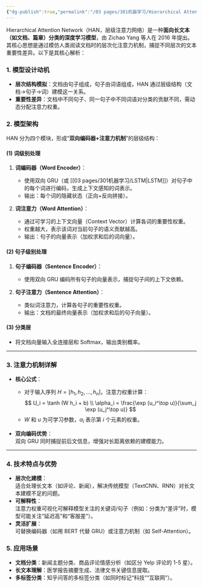 ```yaml
---
{"dg-publish":true,"permalink":"/03 pages/301机器学习/Hierarchical Attention Network（HAN）/","created":"2025-03-04T14:16:24.292+08:00","updated":"2025-03-04T14:21:51.339+08:00"}
---
```



Hierarchical Attention Network（HAN，层级注意力网络）是一种**面向长文本（如文档、篇章）分类的深度学习模型**，由 Zichao Yang 等人在 2016 年提出。其核心思想是通过模仿人类阅读文档时的层次化注意力机制，捕捉不同层次的文本重要性差异。以下是其核心解析：

### **1. 模型设计动机**
- **层次结构模拟**：文档由句子组成，句子由词语组成，HAN 通过层级结构（文档→句子→词）建模这一关系。
- **重要性差异**：文档中不同句子、同一句子中不同词语对分类的贡献不同，需动态分配注意力权重。

### **2. 模型架构**
HAN 分为四个模块，形成“**双向编码器+注意力机制**”的层级结构：

#### **(1) 词级别处理**
1. **词编码器（Word Encoder）**：  
   - 使用双向 GRU（或 [[03 pages/301机器学习/LSTM\|LSTM]]）对句子中的每个词进行编码，生成上下文感知的词表示。  
   - 输出：每个词的隐藏状态（正向+反向拼接）。

2. **词注意力（Word Attention）**：  
   - 通过可学习的上下文向量（Context Vector）计算各词的重要性权重。  
   - 权重越大，表示该词对当前句子的语义贡献越高。  
   - 输出：句子的向量表示（加权求和后的词向量）。

#### **(2) 句子级别处理**
1. **句子编码器（Sentence Encoder）**：  
   - 使用双向 GRU 编码所有句子的向量表示，捕捉句子间的上下文依赖。

2. **句子注意力（Sentence Attention）**：  
   - 类似词注意力，计算各句子的重要性权重。  
   - 输出：文档的最终向量表示（加权求和后的句子向量）。

#### **(3) 分类层**
- 将文档向量输入全连接层和 Softmax，输出类别概率。

---

### **3. 注意力机制详解**
- **核心公式**：  
  - 对于输入序列 $H = [h_1, h_2, ..., h_n]$，注意力权重计算：  
    $$
    U_i = \tanh (W h_i + b) \\
    \alpha_i = \frac{\exp (u_i^\top u)}{\sum_j \exp (u_j^\top u)}
$$
  - $W$ 和 $u$ 为可学习参数，$\alpha_i$ 表示第 $i$ 个元素的权重。

- **双向编码优势**：  
  双向 GRU 同时捕捉前后文信息，增强对长距离依赖的建模能力。

---

### **4. 技术特点与优势**
- **层次化建模**：  
  适合处理长文本（如评论、新闻），解决传统模型（TextCNN、RNN）对长文本建模不足的问题。
- **可解释性**：  
  注意力权重可视化可解释模型关注的关键词/句子（例如：分类为“差评”时，模型可能关注“延迟高”和“客服差”）。
- **灵活扩展**：  
  可替换编码器（如用 BERT 代替 GRU）或注意力机制（如 Self-Attention）。

### **5. 应用场景**
- **文档分类**：新闻主题分类、商品评论情感分析（如区分 Yelp 评论的 1-5 星）。  
- **长文本理解**：医学报告摘要生成、法律文书关键信息提取。  
- **多标签分类**：知乎问答的多标签分类（如同时标记“科技”“互联网”）。



